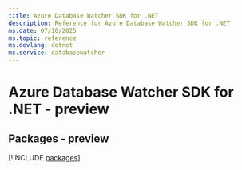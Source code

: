 ```yaml
---
title: Azure Database Watcher SDK for .NET
description: Reference for Azure Database Watcher SDK for .NET
ms.date: 07/10/2025
ms.topic: reference
ms.devlang: dotnet
ms.service: databasewatcher
---
```

# Azure Database Watcher SDK for .NET - preview
## Packages - preview
[!INCLUDE [packages](database-watcher-index.md)]